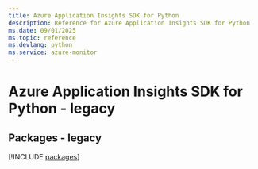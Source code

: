 ```yaml
---
title: Azure Application Insights SDK for Python
description: Reference for Azure Application Insights SDK for Python
ms.date: 09/01/2025
ms.topic: reference
ms.devlang: python
ms.service: azure-monitor
---
```

# Azure Application Insights SDK for Python - legacy
## Packages - legacy
[!INCLUDE [packages](application-insights-index.md)]